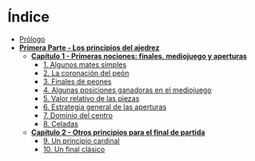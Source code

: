 # Índice
* [Prólogo](#prólogo)
* **[Primera Parte - Los principios del ajedrez](#primera-parte---los-principios-del-ajedrez)**
    * **[Capítulo 1 - Primeras nociones: finales, mediojuego y aperturas](#capítulo-1---primeras-nociones-finales-mediojuego-y-aperturas)**
        * [1. Algunos mates simples](#1-algunos-mates-simples)
        * [2. La coronación del peón](#2-la-coronación-del-peón)
        * [3. Finales de peones](#3-finales-de-peones)
        * [4. Algunas posiciones ganadoras en el mediojuego](#4-algunas-posiciones-ganadoras-en-el-mediojuego)
        * [5. Valor relativo de las piezas](#5-valor-relativo-de-las-piezas)
        * [6. Estrategia general de las aperturas](#6-estrategia-general-de-las-aperturas)
        * [7. Dominio del centro](#7-dominio-del-centro)
        * [8. Celadas](#8-celadas)
    * **[Capítulo 2 - Otros principios para el final de partida](#capítulo-2---otros-principios-para-el-final-de-partida)**
        * [9. Un principio cardinal](#9-un-principio-cardinal)
        * [10. Un final clásico](#10-un-final-clásico)